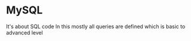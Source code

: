 # MySQL
It's about SQL code
In this mostly all queries are defined which is basic to advanced level
